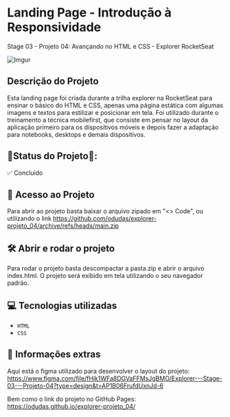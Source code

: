 # Landing Page - Introdução à Responsividade
Stage 03 - Projeto 04: Avançando no HTML e CSS - Explorer RocketSeat

![Imgur](https://i.imgur.com/H9YKquw.jpg)

## Descrição do Projeto

Esta landing page foi criada durante a trilha explorer na RocketSeat para ensinar o básico do HTML e CSS, apenas uma página estática com algumas imagens e textos para estilizar e posicionar em tela.
Foi utilizado durante o treinamento a técnica mobilefirst, que consiste em pensar no layout da aplicação primeiro para os dispositivos móveis e depois fazer a adaptação para notebooks, desktops e demais dispositivos.

## 📍Status do Projeto📍:
✅ Concluído

## 📁 Acesso ao Projeto

Para abrir ao projeto basta baixar o arquivo zipado em "<> Code", ou utilizando o link https://github.com/odudas/explorer-projeto_04/archive/refs/heads/main.zip

## 🛠️ Abrir e rodar o projeto

Para rodar o projeto basta descompactar a pasta.zip e abrir o arquivo index.html. O projeto será exibido em tela utilizando o seu navegador padrão.

## 💻 Tecnologias utilizadas

- `HTML`
- `CSS`

## 📢 Informações extras

Aqui está o figma utilizado para desenvolver o layout do projeto: <br />
https://www.figma.com/file/fHik1WFa8DGVaFFMsJgBMO/Explorer---Stage-03---Projeto-04?type=design&t=AP1B06FrufdUxnJd-6 <br />

Bem como o link do projeto no GitHub Pages: <br />
https://odudas.github.io/explorer-projeto_04/

